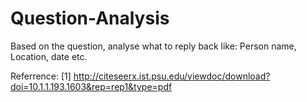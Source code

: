 # Question-Analysis

Based on the question, analyse what to reply back like: Person name, Location, date etc.


Referrence:
[1] http://citeseerx.ist.psu.edu/viewdoc/download?doi=10.1.1.193.1603&rep=rep1&type=pdf
